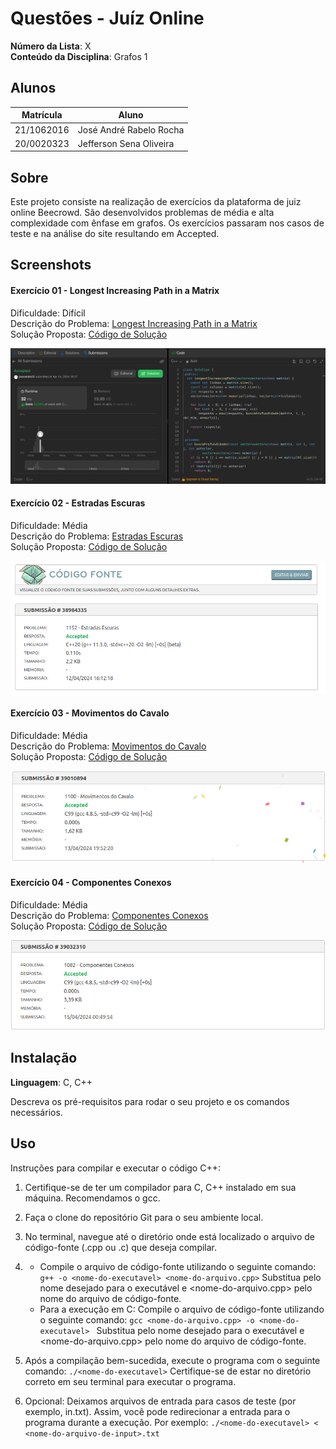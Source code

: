 # Questões - Juíz Online

**Número da Lista**: X<br>
**Conteúdo da Disciplina**: Grafos 1<br>

## Alunos

| Matrícula  | Aluno                               |
| ---------- | ----------------------------------- |
| 21/1062016 | José André Rabelo Rocha |
| 20/0020323 | Jefferson Sena Oliveira         |

## Sobre

Este projeto consiste na realização de exercícios da plataforma de juiz online Beecrowd. São desenvolvidos problemas de média e alta
complexidade com ênfase em grafos. Os exercícios passaram nos casos de teste e na análise do site resultando em Accepted. 

## Screenshots

#### Exercício 01 - Longest Increasing Path in a Matrix

Dificuldade: Difícil <br>
Descrição do Problema: [Longest Increasing Path in a Matrix](https://leetcode.com/problems/longest-increasing-path-in-a-matrix/description/)<br>
Solução Proposta: [Código de Solução](https://github.com/projeto-de-algoritmos-2024/Grafos1_QuestoesJuizOnline/blob/master/Longest_Increasing_Path_Matrix/longest_increasing_path_matrix.cpp) 

![](assets/longest_increasing_path.png)

#### Exercício 02 - Estradas Escuras

Dificuldade: Média<br>
Descrição do Problema: [Estradas Escuras](https://judge.beecrowd.com/pt/problems/view/1152)<br>
Solução Proposta: [Código de Solução](https://github.com/projeto-de-algoritmos-2024/Grafos1_QuestoesJuizOnline/blob/master/Estradas_Escuras/estradas_escuras.cpp) 

![](assets/estradas_escuras.png)

#### Exercício 03 - Movimentos do Cavalo

Dificuldade: Média<br>
Descrição do Problema: [Movimentos do Cavalo](https://judge.beecrowd.com/pt/problems/view/1100)<br>
Solução Proposta: [Código de Solução](https://github.com/projeto-de-algoritmos-2024/Grafos1_QuestoesJuizOnline/blob/master/Movimentos%20do%20Cavalo/movimentos_cavalo.c) 

![](assets/movimentos_cavalo.png)

#### Exercício 04 - Componentes Conexos

Dificuldade: Média<br>
Descrição do Problema: [Componentes Conexos](https://judge.beecrowd.com/pt/problems/view/1082)<br>
Solução Proposta: [Código de Solução](https://github.com/projeto-de-algoritmos-2024/Grafos1_QuestoesJuizOnline/blob/master/componentes_conectados/componentes_conexos.c) 

![](assets/componentes_conexos.png)

## Instalação

**Linguagem**: C, C++<br>
<!-- **Framework**: (caso exista)<br> -->
Descreva os pré-requisitos para rodar o seu projeto e os comandos necessários.

## Uso

Instruções para compilar e executar o código C++:

1. Certifique-se de ter um compilador para C, C++ instalado em sua máquina. Recomendamos o gcc.

2. Faça o clone do repositório Git para o seu ambiente local.

3. No terminal, navegue até o diretório onde está localizado o arquivo de código-fonte (.cpp ou .c) que deseja compilar.

4. - Compile o arquivo de código-fonte utilizando o seguinte comando:
```g++ -o <nome-do-executavel> <nome-do-arquivo.cpp>```
Substitua <nome-do-executavel> pelo nome desejado para o executável e <nome-do-arquivo.cpp> pelo nome do arquivo de código-fonte.
    - Para a execução em C: Compile o arquivo de código-fonte utilizando o seguinte comando:
```gcc <nome-do-arquivo.cpp> -o <nome-do-executavel> ```
Substitua <nome-do-executavel> pelo nome desejado para o executável e <nome-do-arquivo.cpp> pelo nome do arquivo de código-fonte.

5. Após a compilação bem-sucedida, execute o programa com o seguinte comando:
```./<nome-do-executavel>```
Certifique-se de estar no diretório correto em seu terminal para executar o programa.

6. Opcional: Deixamos arquivos de entrada para casos de teste (por exemplo, in.txt). Assim, você pode redirecionar a entrada para o programa durante a execução. Por exemplo:
```./<nome-do-executavel> < <nome-do-arquivo-de-input>.txt```

<!--## Outros

Quaisquer outras informações sobre seu projeto podem ser descritas abaixo.

-->
